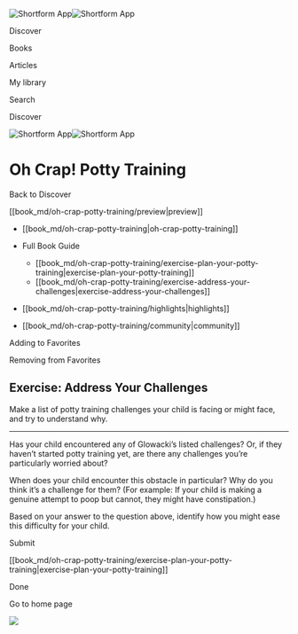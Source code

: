 ![Shortform App](/img/logo.36a2399e.svg)![Shortform App](/img/logo-dark.70c1b072.svg)

Discover

Books

Articles

My library

Search

Discover

![Shortform App](/img/logo.36a2399e.svg)![Shortform App](/img/logo-dark.70c1b072.svg)

# Oh Crap! Potty Training

Back to Discover

[[book_md/oh-crap-potty-training/preview|preview]]

  * [[book_md/oh-crap-potty-training|oh-crap-potty-training]]
  * Full Book Guide

    * [[book_md/oh-crap-potty-training/exercise-plan-your-potty-training|exercise-plan-your-potty-training]]
    * [[book_md/oh-crap-potty-training/exercise-address-your-challenges|exercise-address-your-challenges]]
  * [[book_md/oh-crap-potty-training/highlights|highlights]]
  * [[book_md/oh-crap-potty-training/community|community]]



Adding to Favorites 

Removing from Favorites 

## Exercise: Address Your Challenges

Make a list of potty training challenges your child is facing or might face, and try to understand why.

* * *

Has your child encountered any of Glowacki’s listed challenges? Or, if they haven’t started potty training yet, are there any challenges you’re particularly worried about?

When does your child encounter this obstacle in particular? Why do you think it’s a challenge for them? (For example: If your child is making a genuine attempt to poop but cannot, they might have constipation.)

Based on your answer to the question above, identify how you might ease this difficulty for your child.

Submit 

[[book_md/oh-crap-potty-training/exercise-plan-your-potty-training|exercise-plan-your-potty-training]]

Done

Go to home page 

![](https://bat.bing.com/action/0?ti=56018282&Ver=2&mid=bd6ed22d-43ef-492b-a7fc-53f421426a58&sid=f30c5e70639211ee87d33f0876d93783&vid=f30c9700639211eeb3a75d830392c94f&vids=0&msclkid=N&pi=0&lg=en-US&sw=800&sh=600&sc=24&nwd=1&tl=Shortform%20%7C%20Book&p=https%3A%2F%2Fwww.shortform.com%2Fapp%2Fbook%2Foh-crap-potty-training%2Fexercise-address-your-challenges&r=&lt=370&evt=pageLoad&sv=1&rn=29290)
